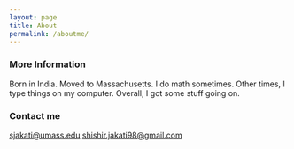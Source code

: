 ```yaml
---
layout: page
title: About
permalink: /aboutme/
---
```


### More Information

Born in India. Moved to Massachusetts. I do math sometimes. Other times, I type things on my computer. Overall, I got some stuff going on.

### Contact me

[sjakati@umass.edu](mailto:sjakati@umass.edu)
[shishir.jakati98@gmail.com](mailto:shishir.jakati98@gmail.com)
